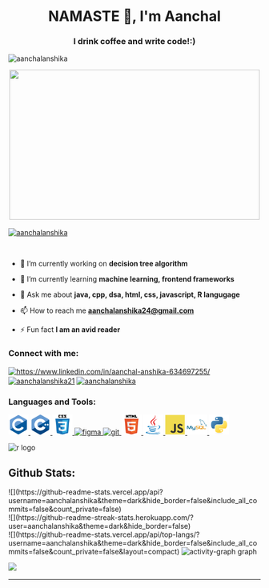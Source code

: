 <h1 align="center">NAMASTE 👋, I'm Aanchal</h1>
<h3 align="center">I drink coffee and write code!:)</h3>

<p align="left"> <img src="https://komarev.com/ghpvc/?username=aanchalanshika&label=Profile%20views&color=0e75b6&style=flat" alt="aanchalanshika" /> </p>
<div align="center">
  <img height="300" width="500" src="https://media0.giphy.com/media/v1.Y2lkPTc5MGI3NjExdW1iNms4N2hnZzFsbXpnbzA1M3pwaDB0end5MXFoczllMzY5ZzRqZSZlcD12MV9pbnRlcm5hbF9naWZfYnlfaWQmY3Q9Zw/3ohA31UlQMW9WC47HW/giphy.webp" />
</div>

<p align="left"> <a href="https://github.com/ryo-ma/github-profile-trophy"><img src="https://github-profile-trophy.vercel.app/?username=aanchalanshika" alt="aanchalanshika" /></a> </p>

<p align="left"> <a href="https://twitter.com/" target="blank"><img src="https://img.shields.io/twitter/follow/?logo=twitter&style=for-the-badge" alt="" /></a> </p>

- 🔭 I’m currently working on **decision tree algorithm**

- 🌱 I’m currently learning **machine learning, frontend frameworks**

- 💬 Ask me about **java, cpp, dsa, html, css, javascript, R langugage**

- 📫 How to reach me **aanchalanshika24@gmail.com**

- ⚡ Fun fact **I am an avid reader**

<h3 align="left">Connect with me:</h3>
<p align="left">
<a href="https://www.linkedin.com/in/aanchal-anshika-634697255/" target="blank"><img align="center" src="https://raw.githubusercontent.com/rahuldkjain/github-profile-readme-generator/master/src/images/icons/Social/linked-in-alt.svg" alt="https://www.linkedin.com/in/aanchal-anshika-634697255/" height="30" width="40" /></a>
<a href="https://www.hackerrank.com/aanchalanshika21" target="blank"><img align="center" src="https://raw.githubusercontent.com/rahuldkjain/github-profile-readme-generator/master/src/images/icons/Social/hackerrank.svg" alt="aanchalanshika21" height="30" width="40" /></a>
<a href="https://www.leetcode.com/aanchalanshika" target="blank"><img align="center" src="https://raw.githubusercontent.com/rahuldkjain/github-profile-readme-generator/master/src/images/icons/Social/leet-code.svg" alt="aanchalanshika" height="30" width="40" /></a>
</p>

<h3 align="left">Languages and Tools:</h3>
<p align="left"> <a href="https://www.cprogramming.com/" target="_blank" rel="noreferrer"> <img src="https://raw.githubusercontent.com/devicons/devicon/master/icons/c/c-original.svg" alt="c" width="40" height="40"/> </a> <a href="https://www.w3schools.com/cpp/" target="_blank" rel="noreferrer"> <img src="https://raw.githubusercontent.com/devicons/devicon/master/icons/cplusplus/cplusplus-original.svg" alt="cplusplus" width="40" height="40"/> </a> <a href="https://www.w3schools.com/css/" target="_blank" rel="noreferrer"> <img src="https://raw.githubusercontent.com/devicons/devicon/master/icons/css3/css3-original-wordmark.svg" alt="css3" width="40" height="40"/> </a> <a href="https://www.figma.com/" target="_blank" rel="noreferrer"> <img src="https://www.vectorlogo.zone/logos/figma/figma-icon.svg" alt="figma" width="40" height="40"/> </a> <a href="https://git-scm.com/" target="_blank" rel="noreferrer"> <img src="https://www.vectorlogo.zone/logos/git-scm/git-scm-icon.svg" alt="git" width="40" height="40"/> </a> <a href="https://www.w3.org/html/" target="_blank" rel="noreferrer"> <img src="https://raw.githubusercontent.com/devicons/devicon/master/icons/html5/html5-original-wordmark.svg" alt="html5" width="40" height="40"/> </a> <a href="https://www.java.com" target="_blank" rel="noreferrer"> <img src="https://raw.githubusercontent.com/devicons/devicon/master/icons/java/java-original.svg" alt="java" width="40" height="40"/> </a> <a href="https://developer.mozilla.org/en-US/docs/Web/JavaScript" target="_blank" rel="noreferrer"> <img src="https://raw.githubusercontent.com/devicons/devicon/master/icons/javascript/javascript-original.svg" alt="javascript" width="40" height="40"/> </a> <a href="https://www.mysql.com/" target="_blank" rel="noreferrer"> <img src="https://raw.githubusercontent.com/devicons/devicon/master/icons/mysql/mysql-original-wordmark.svg" alt="mysql" width="40" height="40"/> </a> <a href="https://www.python.org" target="_blank" rel="noreferrer"> <img src="https://raw.githubusercontent.com/devicons/devicon/master/icons/python/python-original.svg" alt="python" width="40" height="40"/> </a> </p>
 <img src="https://img.shields.io/badge/R-276DC3?logo=r&logoColor=white&style=for-the-badge" height="35" alt="r logo"  />
  <img width="12" />
<h2 align="left">Github Stats:</h2>
![](https://github-readme-stats.vercel.app/api?username=aanchalanshika&theme=dark&hide_border=false&include_all_commits=false&count_private=false)<br/>
![](https://github-readme-streak-stats.herokuapp.com/?user=aanchalanshika&theme=dark&hide_border=false)<br/>
![](https://github-readme-stats.vercel.app/api/top-langs/?username=aanchalanshika&theme=dark&hide_border=false&include_all_commits=false&count_private=false&layout=compact)
<img src="https://github-readme-activity-graph.vercel.app/graph?username=aanchalanshika&radius=16&theme=redical&area=true&order=5" height="300" alt="activity-graph graph" style="max-width: 100%;">

![](https://github-contributor-stats.vercel.app/api?username=aanchalanshika&limit=5&theme=dark&combine_all_yearly_contributions=true)

---



